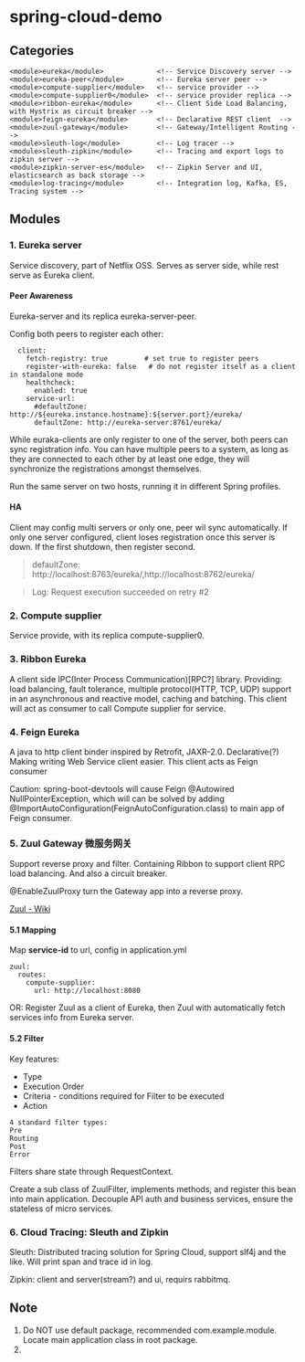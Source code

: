 # spring-cloud-demo
## Categories

```
<module>eureka</module>             <!-- Service Discovery server -->
<module>eureka-peer</module>        <!-- Eureka server peer -->
<module>compute-supplier</module>   <!-- service provider -->
<module>compute-supplier0</module>  <!-- service provider replica -->
<module>ribbon-eureka</module>      <!-- Client Side Load Balancing, with Hystrix as circuit breaker -->
<module>feign-eureka</module>       <!-- Declarative REST client  -->
<module>zuul-gateway</module>       <!-- Gateway/Intelligent Routing -->
<module>sleuth-log</module>         <!-- Log tracer -->
<module>sleuth-zipkin</module>      <!-- Tracing and export logs to zipkin server -->
<module>zipkin-server-es</module>   <!-- Zipkin Server and UI, elasticsearch as back storage -->
<module>log-tracing</module>        <!-- Integration log, Kafka, ES, Tracing system -->
```

## Modules
### 1. Eureka server
Service discovery, part of Netflix OSS.
Serves as server side, while rest serve as Eureka client. 

#### Peer Awareness
Eureka-server and its replica eureka-server-peer.

Config both peers to register each other:
```
  client:
    fetch-registry: true         # set true to register peers
    register-with-eureka: false   # do not register itself as a client in standalone mode
    healthcheck:
      enabled: true
    service-url:
      #defaultZone: http://${eureka.instance.hostname}:${server.port}/eureka/
      defaultZone: http://eureka-server:8761/eureka/
```
While euraka-clients are only register to one of the server, both peers can sync registration info. You can have multiple peers to a system, as long as they are connected to each other by at least one edge, they will synchronize the registrations amongst themselves.

Run the same server on two hosts, running it in different Spring profiles.

#### HA
Client may config multi servers or only one, peer wil sync automatically. If only one server configured, client loses registration once this server is down.
If the first shutdown, then register second.
> defaultZone: http://localhost:8763/eureka/,http://localhost:8762/eureka/

> Log: Request execution succeeded on retry #2

### 2. Compute supplier
Service provide, with its replica compute-supplier0.
 
### 3. Ribbon Eureka
A client side IPC(Inter Process Communication)[RPC?] library. Providing: load balancing, fault tolerance, multiple protocol(HTTP, TCP, UDP) support in an asynchronous and reactive model, caching and batching.
This client will act as consumer to call Compute supplier for service.

### 4. Feign Eureka
A java to http client binder inspired by Retrofit, JAXR-2.0.
Declarative(?) 
Making writing Web Service client easier.
This client acts as Feign consumer

Caution:
spring-boot-devtools will cause Feign @Autowired NullPointerException, which will can be solved by adding @ImportAutoConfiguration(FeignAutoConfiguration.class) to main app of Feign consumer.

### 5. Zuul Gateway 微服务网关
Support reverse proxy and filter.
Containing Ribbon to support client RPC load balancing.
And also a circuit breaker.

@EnableZuulProxy turn the Gateway app into a reverse proxy.

[Zuul - Wiki](https://github.com/Netflix/zuul/wiki)

#### 5.1 Mapping
Map **service-id** to url, config in application.yml

```
zuul:
  routes:
    compute-supplier:
      url: http://localhost:8080
```

OR:
Register Zuul as a client of Eureka, then Zuul with automatically fetch services info from Eureka server.


#### 5.2 Filter
Key features:
- Type
-  Execution Order
-  Criteria - conditions required for Filter to be executed
-  Action
```
4 standard filter types:
Pre
Routing
Post
Error
```
Filters share state through RequestContext.

Create a sub class of ZuulFilter, implements methods, and register this bean into main application. Decouple API auth and business services, ensure the stateless of micro services.

### 6. Cloud Tracing: Sleuth and Zipkin
Sleuth: Distributed tracing solution for Spring Cloud, support slf4j and the like.
Will print span and trace id in log.

Zipkin: client and server(stream?) and ui, requirs rabbitmq.

## Note
1. Do NOT use default package, recommended com.example.module. Locate main application class in root package.
2. 